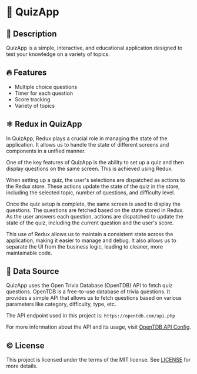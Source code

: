 # 🧠 QuizApp


## 📓 Description
QuizApp is a simple, interactive, and educational application designed to test your knowledge on a variety of topics. 

## 🔥 Features
- Multiple choice questions
- Timer for each question
- Score tracking
- Variety of topics

## ⚛️ Redux in QuizApp

In QuizApp, Redux plays a crucial role in managing the state of the application. It allows us to handle the state of different screens and components in a unified manner. 

One of the key features of QuizApp is the ability to set up a quiz and then display questions on the same screen. This is achieved using Redux. 

When setting up a quiz, the user's selections are dispatched as actions to the Redux store. These actions update the state of the quiz in the store, including the selected topic, number of questions, and difficulty level.

Once the quiz setup is complete, the same screen is used to display the questions. The questions are fetched based on the state stored in Redux. As the user answers each question, actions are dispatched to update the state of the quiz, including the current question and the user's score.

This use of Redux allows us to maintain a consistent state across the application, making it easier to manage and debug. It also allows us to separate the UI from the business logic, leading to cleaner, more maintainable code.

## 📍 Data Source

QuizApp uses the Open Trivia Database (OpenTDB) API to fetch quiz questions. OpenTDB is a free-to-use database of trivia questions. It provides a simple API that allows us to fetch questions based on various parameters like category, difficulty, type, etc.

The API endpoint used in this project is: `https://opentdb.com/api.php`

For more information about the API and its usage, visit [OpenTDB API Config]([`https://opentdb.com/api_config.php](https://opentdb.com/api.php?amount=${numberOfQuestion}&category=${categoryOfQuestion}&difficulty=${levelOfQuestion}&type=${typeOfQuestion}`)).

## ©️ License
This project is licensed under the terms of the MIT license. See [LICENSE](LICENSE) for more details.
